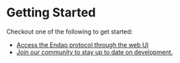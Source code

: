 # Getting Started

Checkout one of the following to get started:

* [Access the Endao protocol through the web UI](https://https/app.endao.finance)
* [Join our community to stay up to date on development.](https://discord.gg/2zYMwgKnWb)
